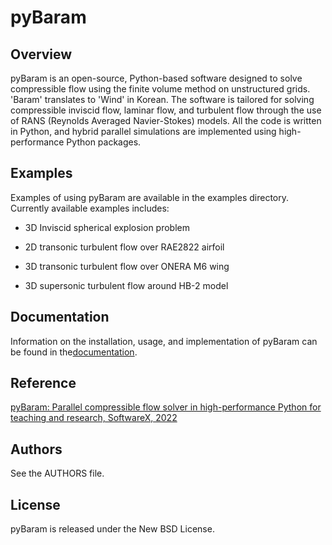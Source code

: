 pyBaram
========

Overview
---------
pyBaram is an open-source, Python-based software designed to solve compressible flow using the finite volume method on unstructured grids. 'Baram' translates to 'Wind' in Korean. The software is tailored for solving compressible inviscid flow, laminar flow, and turbulent flow through the use of RANS (Reynolds Averaged Navier-Stokes) models. All the code is written in Python, and hybrid parallel simulations are implemented using high-performance Python packages.

Examples
---------
Examples of using pyBaram are available in the examples directory. Currently available examples includes:

- 3D Inviscid spherical explosion problem

- 2D transonic turbulent flow over RAE2822 airfoil

- 3D transonic turbulent flow over ONERA M6 wing

- 3D supersonic turbulent flow around HB-2 model

Documentation
-------------
Information on the installation, usage, and implementation of pyBaram can be found in the[documentation](https://aadl_inha.gitlab.io/pyBaram/).

Reference
---------
[pyBaram: Parallel compressible flow solver in high-performance Python for teaching and research, SoftwareX, 2022](https://doi.org/10.1016/j.softx.2022.101272)

Authors
--------
See the AUTHORS file.

License
---------
pyBaram is released under the New BSD License.
